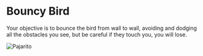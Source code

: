 # Bouncy Bird
Your objective is to bounce the bird from wall to wall, avoiding and dodging all the obstacles you see, but be careful if they touch you, you will lose.

![Pajarito](https://user-images.githubusercontent.com/68016784/164957318-0691f5b3-cd10-4cbc-b770-8558ef7882a8.gif)
